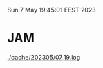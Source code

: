 Sun  7 May 19:45:01 EEST 2023
# JAM
<a href='./cache/202305/07_19.log'>./cache/202305/07_19.log</a>

